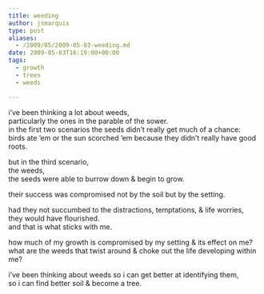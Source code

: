 ```yaml
---
title: weeding
author: jsmarquis
type: post
aliases:
  - /2009/05/2009-05-03-weeding.md
date: 2009-05-03T16:19:00+00:00
tags:
  - growth
  - trees
  - weeds

---
```

i&#8217;ve been thinking a lot about weeds,  
particularly the ones in the parable of the sower.  
in the first two scenarios the seeds didn&#8217;t really get much of a chance:  
birds ate &#8217;em or the sun scorched &#8217;em because they didn&#8217;t really have good roots.

but in the third scenario,  
the weeds,  
the seeds were able to burrow down & begin to grow.

their success was compromised not by the soil but by the setting.

had they not succumbed to the distractions, temptations, & life worries,  
they would have flourished.  
and that is what sticks with me.

how much of my growth is compromised by my setting & its effect on me?  
what are the weeds that twist around & choke out the life developing within me?

i&#8217;ve been thinking about weeds so i can get better at identifying them,  
so i can find better soil & become a tree.